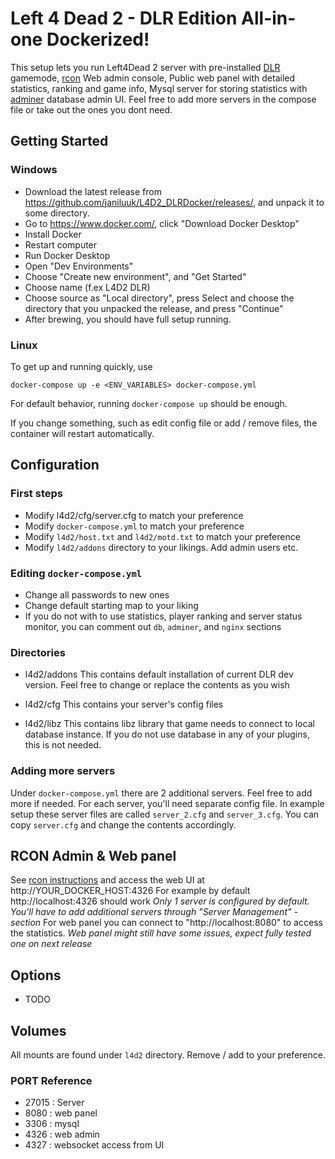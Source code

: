 # Left 4 Dead 2 - DLR Edition All-in-one Dockerized!


This setup lets you run Left4Dead 2 server with pre-installed [DLR](https://github.com/janiluuk/L4D2_DLR) gamemode, [rcon](https://github.com/itzg/docker-rcon-web-admin/) Web admin console, Public web panel with detailed statistics, ranking and game info, Mysql server for storing statistics with [adminer](https://github.com/vrana/adminer) database admin UI. Feel free to add more servers in the compose file or take out the ones you dont need.

## Getting Started

### Windows

* Download the latest release from https://github.com/janiluuk/L4D2_DLRDocker/releases/, and unpack it to some directory. 
* Go to https://www.docker.com/, click "Download Docker Desktop"
* Install Docker
* Restart computer
* Run Docker Desktop
* Open "Dev Environments"
* Choose "Create new environment", and "Get Started"
* Choose name (f.ex L4D2 DLR)
* Choose source as "Local directory", press Select and choose the directory that you unpacked the release, and press "Continue"
* After brewing, you should have full setup running. 
	
### Linux

To get up and running quickly, use

```
docker-compose up -e <ENV_VARIABLES> docker-compose.yml
```
For default behavior, running `docker-compose up` should be enough.

If you change something, such as edit config file or add / remove files, the container will restart automatically.

## Configuration

### First steps

- Modify l4d2/cfg/server.cfg to match your preference
- Modify `docker-compose.yml` to match your preference
- Modify `l4d2/host.txt` and `l4d2/motd.txt` to match your preference
- Modify `l4d2/addons` directory to your likings. Add admin users etc.

### Editing `docker-compose.yml`

* Change all passwords to new ones
* Change default starting map to your liking
* If you do not with to use statistics, player ranking and server status monitor, you can comment out `db`, `adminer`, and `nginx` sections

### Directories

* l4d2/addons
This contains default installation of current DLR dev version. Feel free to change or replace the contents as you wish

* l4d2/cfg
This contains your server's config files

* l4d2/libz
This contains libz library that game needs to connect to local database instance. If you do not use database in any of your plugins, this is not needed.

### Adding more servers

Under `docker-compose.yml` there are 2 additional servers. Feel free to add more if needed.
For each server, you'll need separate config file. In example setup these server files are called `server_2.cfg` and `server_3.cfg`. You can copy `server.cfg` and change the contents accordingly.

## RCON Admin & Web panel

See [rcon instructions](https://github.com/rcon-web-admin/rcon-web-admin#visit-the-ui) and
access the web UI at http://YOUR_DOCKER_HOST:4326
For example by default http://localhost:4326 should work
*Only 1 server is configured by default. You'll have to add additional servers through "Server Management" - section*
For web panel you can connect to "http://localhost:8080" to access the statistics. 
*Web panel might still have some issues, expect fully tested one on next release*

## Options
* TODO

## Volumes

All mounts are found under `l4d2` directory. Remove / add to your preference.

### PORT Reference
* 27015 : Server
* 8080 : web panel
* 3306 : mysql 
* 4326 : web admin
* 4327 : websocket access from UI

